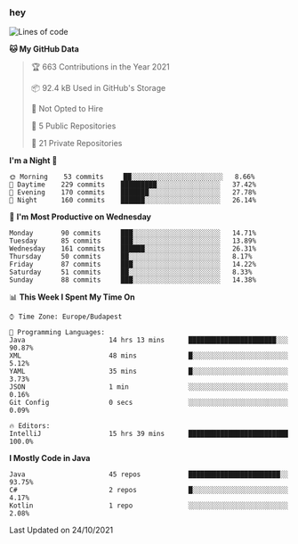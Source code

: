 ### hey

<!--START_SECTION:waka-->
![Lines of code](https://img.shields.io/badge/From%20Hello%20World%20I%27ve%20Written-462788%20lines%20of%20code-blue)

**🐱 My GitHub Data** 

> 🏆 663 Contributions in the Year 2021
 > 
> 📦 92.4 kB Used in GitHub's Storage 
 > 
> 🚫 Not Opted to Hire
 > 
> 📜 5 Public Repositories 
 > 
> 🔑 21 Private Repositories  
 > 
**I'm a Night 🦉** 

```text
🌞 Morning    53 commits     ██░░░░░░░░░░░░░░░░░░░░░░░   8.66% 
🌆 Daytime    229 commits    █████████░░░░░░░░░░░░░░░░   37.42% 
🌃 Evening    170 commits    ███████░░░░░░░░░░░░░░░░░░   27.78% 
🌙 Night      160 commits    ██████░░░░░░░░░░░░░░░░░░░   26.14%

```
📅 **I'm Most Productive on Wednesday** 

```text
Monday       90 commits     ███░░░░░░░░░░░░░░░░░░░░░░   14.71% 
Tuesday      85 commits     ███░░░░░░░░░░░░░░░░░░░░░░   13.89% 
Wednesday    161 commits    ██████░░░░░░░░░░░░░░░░░░░   26.31% 
Thursday     50 commits     ██░░░░░░░░░░░░░░░░░░░░░░░   8.17% 
Friday       87 commits     ███░░░░░░░░░░░░░░░░░░░░░░   14.22% 
Saturday     51 commits     ██░░░░░░░░░░░░░░░░░░░░░░░   8.33% 
Sunday       88 commits     ███░░░░░░░░░░░░░░░░░░░░░░   14.38%

```


📊 **This Week I Spent My Time On** 

```text
⌚︎ Time Zone: Europe/Budapest

💬 Programming Languages: 
Java                     14 hrs 13 mins      ██████████████████████░░░   90.87% 
XML                      48 mins             █░░░░░░░░░░░░░░░░░░░░░░░░   5.12% 
YAML                     35 mins             █░░░░░░░░░░░░░░░░░░░░░░░░   3.73% 
JSON                     1 min               ░░░░░░░░░░░░░░░░░░░░░░░░░   0.16% 
Git Config               0 secs              ░░░░░░░░░░░░░░░░░░░░░░░░░   0.09%

🔥 Editors: 
IntelliJ                 15 hrs 39 mins      █████████████████████████   100.0%

```

**I Mostly Code in Java** 

```text
Java                     45 repos            ███████████████████████░░   93.75% 
C#                       2 repos             █░░░░░░░░░░░░░░░░░░░░░░░░   4.17% 
Kotlin                   1 repo              ░░░░░░░░░░░░░░░░░░░░░░░░░   2.08%

```



 Last Updated on 24/10/2021
<!--END_SECTION:waka-->

